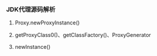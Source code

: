 ### JDK代理源码解析

1. Proxy.newProxyInstance()

2. getProxyClass0()、getClassFactory()、ProxyGenerator

3. newInstance()